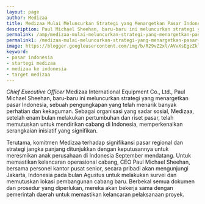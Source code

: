 ```yaml
---
layout: page
author: Medizaa
title: Medizaa Mulai Meluncurkan Strategi yang Menargetkan Pasar Indonesia
description: Paul Michael Sheehan, baru-baru ini meluncurkan strategi yang menargetkan pasar Indonesia, sebuah pengungkapan yang telah menarik banyak perhatian dan
permalink: /amp/medizaa-mulai-meluncurkan-strategi-yang-menargetkan-pasar-indonesia/
permalink1: /medizaa-mulai-meluncurkan-strategi-yang-menargetkan-pasar-indonesia/
image: https://blogger.googleusercontent.com/img/b/R29vZ2xl/AVvXsEgzZklJfbloFmd-FFoFPSjGgkW2AeFgndGdafwbgvj2jVLagRbFsFWqXkaF5xD1KaXbhpJq30Nzwl743LGZRJ4OsyvhsN5rKj8MY6I0bQGPsQDpKdJpO0rejr8_3ehKf-izjASD9CoTj7mguFglF5SQXp7WRssZe0ZtGFT8BBpGIzk2IYHBQPJAJKv1Szk/s1600/IMG-20230708-WA0004.jpg
keyword: 
- pasar indonesia
- startegi medizaa
- medizaa ke indonesia
- target medizaa
---
```

<p><i>Chief Executive Officer </i>Medizaa International Equipment Co., Ltd., Paul Michael Sheehan, baru-baru ini meluncurkan strategi yang menargetkan pasar Indonesia, sebuah pengungkapan yang telah menarik banyak perhatian dan kekaguman. Sebagai organisasi yang sadar sosial, Medizaa, setelah enam bulan melakukan pertumbuhan dan riset pasar, telah memutuskan untuk mendirikan cabang di Indonesia, memperkenalkan serangkaian inisiatif yang signifikan.</p><p>Terutama, komitmen Medizaa terhadap signifikansi pasar regional dan strategi jangka panjang ditunjukkan dengan keputusannya untuk meresmikan anak perusahaan di Indonesia September mendatang. Untuk memastikan kelancaran operasional cabang, CEO Paul Michael Sheehan, bersama personel kantor pusat senior, secara pribadi akan mengunjungi Jakarta, Indonesia pada bulan Agustus untuk melakukan survei dan memutuskan lokasi pembangunan cabang baru. Berbekal semua dokumen dan prosedur yang diperlukan, mereka akan bekerja sama dengan pemerintah daerah untuk memastikan kelancaran pelaksanaan proyek.</p>
